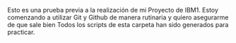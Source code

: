 Esto es una prueba previa a la realización de mi Proyecto de IBM1.
Estoy comenzando a utilizar Git y Github de manera rutinaria y quiero asegurarme de que sale bien
Todos los scripts de esta carpeta han sido generados para practicar.